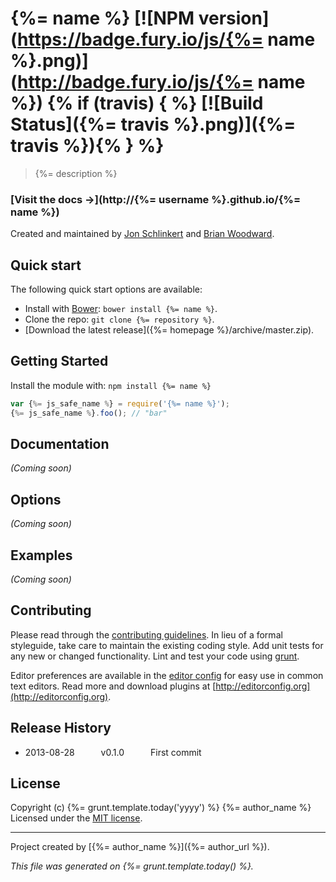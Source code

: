 # {%= name %} [![NPM version](https://badge.fury.io/js/{%= name %}.png)](http://badge.fury.io/js/{%= name %}) {% if (travis) { %} [![Build Status]({%= travis %}.png)]({%= travis %}){% } %}

> {%= description %}

### [Visit the docs →](http://{%= username %}.github.io/{%= name %})

Created and maintained by [Jon Schlinkert](http://twitter.com/jonschlinkert) and [Brian Woodward](http://twitter.com/doowb).


## Quick start

The following quick start options are available:

* Install with [Bower](http://bower.io): `bower install {%= name %}`.
* Clone the repo: `git clone {%= repository %}`.
* [Download the latest release]({%= homepage %}/archive/master.zip).


## Getting Started
Install the module with: `npm install {%= name %}`

```javascript
var {%= js_safe_name %} = require('{%= name %}');
{%= js_safe_name %}.foo(); // "bar"
```

## Documentation

_(Coming soon)_


## Options

_(Coming soon)_


## Examples

_(Coming soon)_


## Contributing

Please read through the [contributing guidelines](CONTRIBUTING.md). In lieu of a formal styleguide, take care to maintain the existing coding style. Add unit tests for any new or changed functionality. Lint and test your code using [grunt](http://gruntjs.com/).

Editor preferences are available in the [editor config](.editorconfig) for easy use in common text editors. Read more and download plugins at [http://editorconfig.org](http://editorconfig.org).


## Release History

 * 2013-08-28   v0.1.0   First commit


## License
Copyright (c) {%= grunt.template.today('yyyy') %} {%= author_name %}
Licensed under the [MIT license](LICENSE-MIT).


***

Project created by [{%= author_name %}]({%= author_url %}).

_This file was generated on {%= grunt.template.today() %}._
